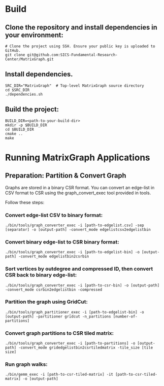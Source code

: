 # Build

## Clone the repository and install dependencies in your environment:
```shell
# Clone the project using SSH. Ensure your public key is uploaded to GitHub.
git clone git@github.com:SICS-Fundamental-Research-Center/MatrixGraph.git
```

## Install dependencies.
```shell
SRC_DIR="MatrixGraph"  # Top-level MatrixGraph source directory
cd $SRC_DIR
./dependencies.sh
```

## Build the project:
```shell
BUILD_DIR=<path-to-your-build-dir>
mkdir -p $BUILD_DIR
cd $BUILD_DIR
cmake ..
make
```

# Running MatrixGraph Applications
## Preparation: Partition & Convert Graph

Graphs are stored in a binary CSR format. You can convert an edge-list in CSV format to CSR using the graph_convert_exec tool provided in tools.

Follow these steps:

### Convert edge-list CSV to binary format:
```shell
./bin/tools/graph_converter_exec -i [path-to-edgelist.csv] -sep [separator] -o [output-path] -convert_mode edgelistcsv2edgelistbin
```
### Convert binary edge-list to CSR binary format:
```shell
./bin/tools/graph_converter_exec -i [path-to-edgelist-bin] -o [output-path] -convert_mode edgelistbin2csrbin
```
### Sort vertices by outdegree and compressed ID, then convert CSR back to binary edge-list:
```shell
./bin/tools/graph_converter_exec -i [path-to-csr-bin] -o [output-path] -convert_mode csrbin2edgelistbin -compressed
```
### Partition the graph using GridCut:
```shell
./bin/tools/graph_partitioner_exec -i [path-to-edgelist-bin] -o [output-path] -partitioner gridcut -n_partitions [number-of-partitions]
```
### Convert graph partitions to CSR tiled matrix:
```shell
./bin/tools/graph_converter_exec -i [path-to-partitions] -o [output-path] -convert_mode gridedgelistbin2csrtiledmatrix -tile_size [tile size]
```
### Run graph walks:
```shell
./bin/gemm_exec -i [path-to-csr-tiled-matrix] -it [path-to-csr-tiled-matrix] -o [output-path]
```
